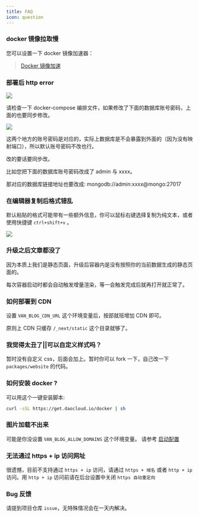 ```yaml
---
title: FAQ
icon: question
---
```


### docker 镜像拉取慢

您可以设置一下 docker 镜像加速器：

> [Docker 镜像加速](https://www.runoob.com/docker/docker-mirror-acceleration.html)

### 部署后 http error

![](https://pic.mereith.com/img/ae28e582a7dce7be4816c1bf82dd77de.clipboard-2022-08-28.png)

请检查一下 docker-compose 编排文件，如果修改了下面的数据库账号密码，上面的也要同步修改。

![](https://pic.mereith.com/img/eb46eabfff8856c84ccd54a97d7f333c.clipboard-2022-08-28.png)

这两个地方的账号密码是对应的，实际上数据库是不会暴露到外面的（因为没有映射端口），所以默认账号密码不改也行。

改的要话要同步改。

比如您把下面的数据库账号密码改成了 admin 与 xxxx。

那对应的数据库链接地址也要改成: mongodb://admin:xxxx@mongo:27017

### 在编辑器复制后格式错乱

默认粘贴的格式可能带有一些额外信息，你可以鼠标右键选择复制为纯文本，或者使用快捷键 `ctrl+shift+v` 。

![](https://pic.mereith.com/img/88b29bad4ad0ef7d6e411e43f80ec1bc.clipboard-2022-08-22.png)

### 升级之后文章都没了

因为本质上我们是静态页面，升级后容器内是没有按照你的当前数据生成的静态页面的。

每次容器启动时都会自动触发增量渲染，等一会触发完成后就再打开就正常了。

### 如何部署到 CDN

设置 `VAN_BLOG_CDN_URL` 这个环境变量后，按部就班增加 CDN 即可。

原则上 CDN 只缓存 `/_next/static` 这个目录就够了。

### 我觉得太丑了||可以自定义样式吗？

暂时没有自定义 css，后面会加上。暂时你可以 fork 一下，自己改一下 `packages/website` 的代码。

### 如何安装 docker ?

可以用这个一键安装脚本:

```bash
curl -sSL https://get.daocloud.io/docker | sh
```

### 图片加载不出来

可能是你没设置 `VAN_BLOG_ALLOW_DOMAINS` 这个环境变量。
请参考 [启动配置](/ref/env.md#环境变量)

### 无法通过 https + ip 访问网址

很遗憾，目前不支持通过 `https + ip` 访问，请通过 `https + 域名` 或者 `http + ip` 访问。用 `http + ip` 访问前请在后台设置中关闭 `https 自动重定向`

### Bug 反馈

请提到项目仓库 `issue`，无特殊情况会在一天内解决。

<!-- ### 什么是 SSG / SSR

### 能解释一下增量渲染吗？

next.js 的 ISR 了解一下？开箱即用。 -->
